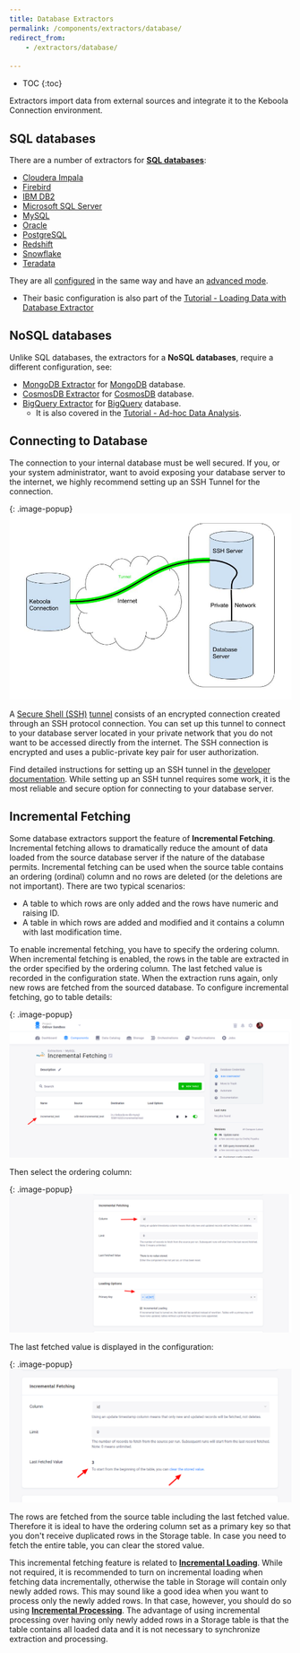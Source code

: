 ```yaml
---
title: Database Extractors
permalink: /components/extractors/database/
redirect_from:
    - /extractors/database/

---
```


* TOC
{:toc}

Extractors import data from external sources and integrate it to the Keboola Connection environment.

## SQL databases

There are a number of extractors for [**SQL databases**](/components/extractors/database/sqldb/):

- [Cloudera Impala](https://www.cloudera.com/products/open-source/apache-hadoop/impala.html)
- [Firebird](http://www.firebirdsql.org/)
- [IBM DB2](https://www.ibm.com/analytics/db2)
- [Microsoft SQL Server](https://www.microsoft.com/en-us/sql-server/)
- [MySQL](https://www.mysql.com/)
- [Oracle](https://www.oracle.com/index.html)
- [PostgreSQL](https://www.postgresql.org/)
- [Redshift](https://aws.amazon.com/redshift/)
- [Snowflake](https://www.snowflake.com/)
- [Teradata](https://www.teradata.com/)

They are all [configured](/components/extractors/database/sqldb/#create-new-configuration) in the same way and 
have an [advanced mode](/components/extractors/database/sqldb/). 
- Their basic configuration is also part of the [Tutorial - Loading Data with Database Extractor](/tutorial/load/database/) 

## NoSQL databases

Unlike SQL databases, the extractors for a **NoSQL databases**, require a different configuration, see:
- [MongoDB Extractor](/components/extractors/database/mongodb/) for [MongoDB](https://www.mongodb.com/) database.
- [CosmosDB Extractor](/components/extractors/database/cosmosdb/)  for [CosmosDB](https://docs.microsoft.com/en-us/azure/cosmos-db/introduction) database.
- [BigQuery Extractor](/components/extractors/database/bigquery/) for [BigQuery](https://cloud.google.com/bigquery/) database.
    - It is also covered in the [Tutorial - Ad-hoc Data Analysis](/tutorial/ad-hoc/).

## Connecting to Database
The connection to your internal database must be well secured. If you, or your system administrator, 
want to avoid exposing your database server to the internet, we highly recommend setting up an SSH Tunnel for the connection.

{: .image-popup}
![Schema - SSH tunnel](/components/extractors/database/ssh-tunnel.jpg)

A [Secure Shell (SSH)](https://en.wikipedia.org/wiki/Secure_Shell) [tunnel](https://en.wikipedia.org/wiki/Tunneling_protocol) consists of an encrypted connection created
through an SSH protocol connection. You can set up this tunnel to connect to your database server located in your private network that you do not want
to be accessed directly from the internet. The SSH connection is encrypted and uses a public-private key pair for user authorization.

Find detailed instructions for setting up an SSH tunnel in the [developer documentation](https://developers.keboola.com/integrate/database/).
While setting up an SSH tunnel requires some work, it is the most reliable and secure option for connecting to your database server.

## Incremental Fetching
Some database extractors support the feature of **Incremental Fetching**. Incremental fetching allows to dramatically 
reduce the amount of data loaded from the source database server if the nature of the database permits. Incremental fetching
can be used when the source table contains an ordering (ordinal) column and no rows are deleted (or the deletions are not important).
There are two typical scenarios:

- A table to which rows are only added and the rows have numeric and raising ID.
- A table in which rows are added and modified and it contains a column with last modification time.

To enable incremental fetching, you have to specify the ordering column. When incremental fetching is 
enabled, the rows in the table are extracted in the order specified by the ordering column. The last
fetched value is recorded in the configuration state. When the extraction runs again, only new rows 
are fetched from the sourced database. To configure incremental fetching, go to table details:

{: .image-popup}
![Screenshot - Configuration Detail](/components/extractors/database/db-detail.png)

Then select the ordering column:

{: .image-popup}
![Screenshot - Incremental Fetching](/components/extractors/database/incremental-fetching-1.png)

The last fetched value is displayed in the configuration:

{: .image-popup}
![Screenshot - Incremental Fetching](/components/extractors/database/incremental-fetching-2.png)

The rows are fetched from the source table including the last fetched value. Therefore it is
ideal to have the ordering column set as a primary key so that you don't receive duplicated rows in 
the Storage table. In case you need to fetch the entire table, you can clear the stored value.

This incremental fetching feature is related to [**Incremental Loading**](/storage/tables/#incremental-loading).
While not required, it is recommended to turn on incremental loading when fetching data incrementally, otherwise
the table in Storage will contain only newly added rows. This may sound like a good idea when you want to
process only the newly added rows. In that case, however, you should do so using 
[**Incremental Processing**](/storage/tables/#incremental-processing). The advantage of using incremental processing over 
having only newly added rows in a Storage table is that the table contains all loaded data and it is not necessary 
to synchronize extraction and processing.
